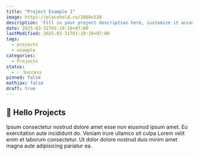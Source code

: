 ```yaml
---
title: "Project Example 1"
image: https://placehold.co/1080x520
description: 'Fill in your project description here, customize it according to your needs.'
date: 2025-03-31T01:19:10+07:00
lastModified: 2025-03-31T01:19:10+07:00
tags:
  - projects
  - example
categories:
  - Projects
status:
  - ✅ Success
pinned: false
mathjax: false
draft: true
---
```

## 💼 Hello Projects
Ipsum consectetur nostrud dolore amet esse non eiusmod ipsum amet. Eu exercitation aute incididunt do. Veniam irure ullamco sit culpa Lorem velit enim et laborum consectetur. Ut dolor dolore nostrud duis minim amet magna aute adipisicing pariatur ea.